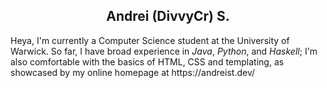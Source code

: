 <h2 align="center">Andrei (DivvyCr) S.</h2>

<p>
Heya, I'm currently a Computer Science student at the University of Warwick. So far, I have broad
experience in <i>Java</i>, <i>Python</i>, and <i>Haskell</i>; I'm also comfortable with the basics
of HTML, CSS and templating, as showcased by my online homepage at https://andreist.dev/
</p>

